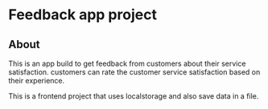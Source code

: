 # Feedback app project

## About
This is an app build to get feedback from customers about their service satisfaction.
customers can rate the customer service satisfaction based on their experience.

This is a frontend project that uses localstorage and also save data in a file.
